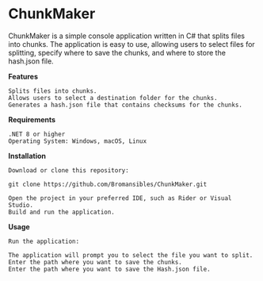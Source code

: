 # ChunkMaker

ChunkMaker is a simple console application written in C# that splits files into chunks. The application is easy to use,
allowing users to select files for splitting, specify where to save the chunks, and where to store the hash.json file.

**Features**

    Splits files into chunks.
    Allows users to select a destination folder for the chunks.
    Generates a hash.json file that contains checksums for the chunks.

**Requirements**

    .NET 8 or higher
    Operating System: Windows, macOS, Linux

**Installation**

    Download or clone this repository:

    git clone https://github.com/Bromansibles/ChunkMaker.git

    Open the project in your preferred IDE, such as Rider or Visual Studio.
    Build and run the application.

**Usage**

    Run the application:

    The application will prompt you to select the file you want to split.
    Enter the path where you want to save the chunks.
    Enter the path where you want to save the Hash.json file.

